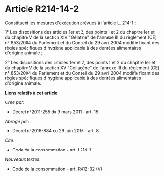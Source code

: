 # Article R214-14-2

Constituent les mesures d'exécution prévues à l'article L. 214-1 : 

1° Les dispositions des articles 1er et 2, des points 1 et 2 du chapitre Ier et du chapitre V de la section XIV "Gélatine" de
l'annexe III du règlement (CE) n° 853/2004 du Parlement et du Conseil du 29 avril 2004 modifié fixant des règles spécifiques
d'hygiène applicable à des denrées alimentaires d'origine animale ; 

2° Les dispositions des articles 1er et 2, des points 1 et 2 du chapitre Ier et du chapitre V de la section XV "Collagène" de
l'annexe III du règlement (CE) n° 853/2004 du Parlement et du Conseil du 29 avril 2004 modifié fixant des règles spécifiques
d'hygiène applicable à des denrées alimentaires d'origine animale.

**Liens relatifs à cet article**

_Créé par_:

  - Décret n°2011-255 du 9 mars 2011 - art. 15

_Abrogé par_:

  - Décret n°2016-884 du 29 juin 2016 - art. 8

_Cite_:

  - Code de la consommation - art. L214-1

_Nouveaux textes_:

  - Code de la consommation - art. R412-32 (V)
